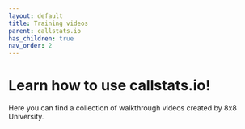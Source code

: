 ```yaml
---
layout: default
title: Training videos
parent: callstats.io
has_children: true
nav_order: 2
---
```


# Learn how to use callstats.io!
Here you can find a collection of walkthrough videos created by 8x8 University.

